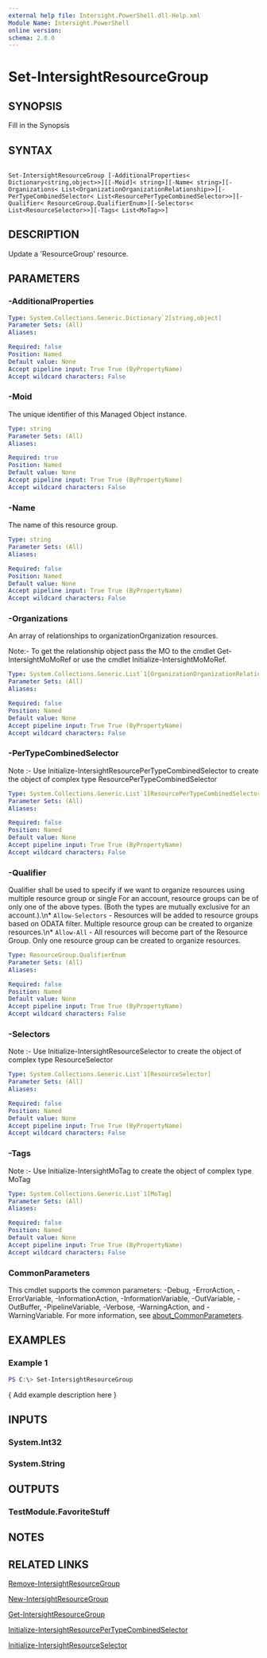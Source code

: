 ```yaml
---
external help file: Intersight.PowerShell.dll-Help.xml
Module Name: Intersight.PowerShell
online version:
schema: 2.0.0
---
```


# Set-IntersightResourceGroup

## SYNOPSIS
Fill in the Synopsis

## SYNTAX

```

Set-IntersightResourceGroup [-AdditionalProperties< Dictionary<string,object>>][[-Moid]< string>][-Name< string>][-Organizations< List<OrganizationOrganizationRelationship>>][-PerTypeCombinedSelector< List<ResourcePerTypeCombinedSelector>>][-Qualifier< ResourceGroup.QualifierEnum>][-Selectors< List<ResourceSelector>>][-Tags< List<MoTag>>]

```

## DESCRIPTION
Update a &apos;ResourceGroup&apos; resource.

## PARAMETERS

### -AdditionalProperties


```yaml
Type: System.Collections.Generic.Dictionary`2[string,object]
Parameter Sets: (All)
Aliases:

Required: false
Position: Named
Default value: None
Accept pipeline input: True True (ByPropertyName)
Accept wildcard characters: False
```

### -Moid
The unique identifier of this Managed Object instance.

```yaml
Type: string
Parameter Sets: (All)
Aliases:

Required: true
Position: Named
Default value: None
Accept pipeline input: True True (ByPropertyName)
Accept wildcard characters: False
```

### -Name
The name of this resource group.

```yaml
Type: string
Parameter Sets: (All)
Aliases:

Required: false
Position: Named
Default value: None
Accept pipeline input: True True (ByPropertyName)
Accept wildcard characters: False
```

### -Organizations
An array of relationships to organizationOrganization resources.

 Note:- To get the relationship object pass the MO to the cmdlet Get-IntersightMoMoRef 
or use the cmdlet Initialize-IntersightMoMoRef.

```yaml
Type: System.Collections.Generic.List`1[OrganizationOrganizationRelationship]
Parameter Sets: (All)
Aliases:

Required: false
Position: Named
Default value: None
Accept pipeline input: True True (ByPropertyName)
Accept wildcard characters: False
```

### -PerTypeCombinedSelector


Note :- Use Initialize-IntersightResourcePerTypeCombinedSelector to create the object of complex type ResourcePerTypeCombinedSelector

```yaml
Type: System.Collections.Generic.List`1[ResourcePerTypeCombinedSelector]
Parameter Sets: (All)
Aliases:

Required: false
Position: Named
Default value: None
Accept pipeline input: True True (ByPropertyName)
Accept wildcard characters: False
```

### -Qualifier
Qualifier shall be used to specify if we want to organize resources using multiple resource group or single For an account, resource groups can be of only one of the above types. (Both the types are mutually exclusive for an account.).\n* `Allow-Selectors` - Resources will be added to resource groups based on ODATA filter. Multiple resource group can be created to organize resources.\n* `Allow-All` - All resources will become part of the Resource Group. Only one resource group can be created to organize resources.

```yaml
Type: ResourceGroup.QualifierEnum
Parameter Sets: (All)
Aliases:

Required: false
Position: Named
Default value: None
Accept pipeline input: True True (ByPropertyName)
Accept wildcard characters: False
```

### -Selectors


Note :- Use Initialize-IntersightResourceSelector to create the object of complex type ResourceSelector

```yaml
Type: System.Collections.Generic.List`1[ResourceSelector]
Parameter Sets: (All)
Aliases:

Required: false
Position: Named
Default value: None
Accept pipeline input: True True (ByPropertyName)
Accept wildcard characters: False
```

### -Tags


Note :- Use Initialize-IntersightMoTag to create the object of complex type MoTag

```yaml
Type: System.Collections.Generic.List`1[MoTag]
Parameter Sets: (All)
Aliases:

Required: false
Position: Named
Default value: None
Accept pipeline input: True True (ByPropertyName)
Accept wildcard characters: False
```


### CommonParameters
This cmdlet supports the common parameters: -Debug, -ErrorAction, -ErrorVariable, -InformationAction, -InformationVariable, -OutVariable, -OutBuffer, -PipelineVariable, -Verbose, -WarningAction, and -WarningVariable. For more information, see [about_CommonParameters](http://go.microsoft.com/fwlink/?LinkID=113216).

## EXAMPLES

### Example 1
```powershell
PS C:\> Set-IntersightResourceGroup
```

{ Add example description here }

## INPUTS

### System.Int32

### System.String

## OUTPUTS

### TestModule.FavoriteStuff

## NOTES

## RELATED LINKS

[Remove-IntersightResourceGroup](./Remove-IntersightResourceGroup.md)

[New-IntersightResourceGroup](./New-IntersightResourceGroup.md)

[Get-IntersightResourceGroup](./Get-IntersightResourceGroup.md)

[Initialize-IntersightResourcePerTypeCombinedSelector](./Initialize-IntersightResourcePerTypeCombinedSelector.md)

[Initialize-IntersightResourceSelector](./Initialize-IntersightResourceSelector.md)
